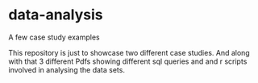 # data-analysis
A few case study examples

This repository is just to showcase two different case studies. And along with that 3 different Pdfs showing different sql queries and and r scripts 
involved in analysing the data sets.
